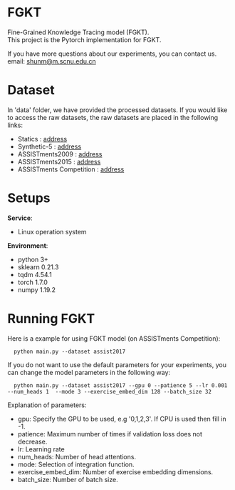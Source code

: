 # FGKT
Fine-Grained Knowledge Tracing model (FGKT).  
This project is the Pytorch implementation for FGKT.  

If you have more questions about our experiments, you can contact us. email: shunm@m.scnu.edu.cn

# Dataset
In 'data' folder, we have provided the processed datasets. 
If you would like to access the raw datasets, the raw datasets are placed in the following links:
* Statics : [address](https://pslcdatashop.web.cmu.edu/DatasetInfo?datasetId=507)
* Synthetic-5 : [address](https://github.com/chrispiech/DeepKnowledgeTracing/tree/master/data/synthetic)
* ASSISTments2009  : [address](https://sites.google.com/site/assistmentsdata/home/2009-2010-assistment-data)
* ASSISTments2015 : [address](https://sites.google.com/site/assistmentsdata/datasets/2015-assistments-skill-builder-data)
* ASSISTments Competition : [address](https://sites.google.com/view/assistmentsdatamining/dataset)

# Setups

__Service__: 
* Linux operation system

__Environment__:

* python 3+
* sklearn  0.21.3
* tqdm 4.54.1
* torch 1.7.0
* numpy 1.19.2

# Running FGKT
Here is a example for using FGKT model (on ASSISTments Competition):  
```
  python main.py --dataset assist2017  
```
If you do not want to use the default parameters for your experiments, you can change the model parameters in the following way:  
```
  python main.py --dataset assist2017 --gpu 0 --patience 5 --lr 0.001 --num_heads 1  --mode 3 --exercise_embed_dim 128 --batch_size 32
```
Explanation of parameters:  
* gpu: Specify the GPU to be used, e.g '0,1,2,3'. If CPU is used then fill in -1.
* patience: Maximum number of times if validation loss does not decrease.
* lr: Learning rate
* num_heads: Number of head attentions.
* mode: Selection of integration function.
* exercise_embed_dim: Number of exercise embedding dimensions.
* batch_size: Number of batch size.
